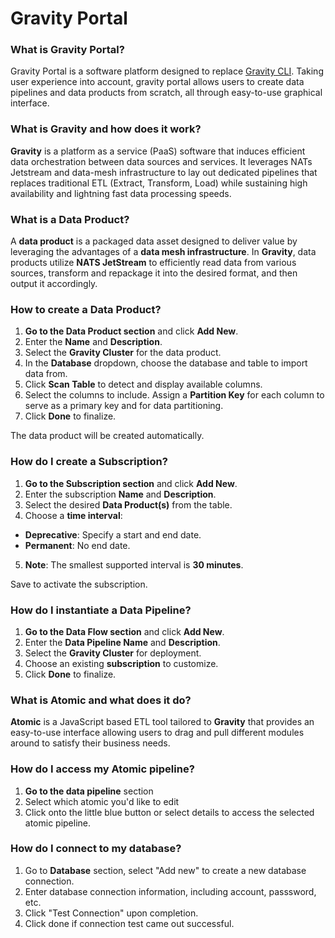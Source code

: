# Gravity Portal
### What is Gravity Portal?

Gravity Portal is a software platform designed to replace [Gravity CLI](/docs/cli.md). 
Taking user experience into account, gravity portal allows users to create data pipelines and data products from scratch, all through easy-to-use graphical interface.

### What is Gravity and how does it work?

**Gravity** is a platform as a service (PaaS) software that induces efficient data orchestration between data sources and services. It leverages NATs Jetstream and data-mesh infrastructure to lay out dedicated pipelines that replaces traditional ETL (Extract, Transform, Load) while sustaining high availability and lightning fast data processing speeds.

### What is a Data Product?

A **data product** is a packaged data asset designed to deliver value by leveraging the advantages of a **data mesh infrastructure**. In **Gravity**, data products utilize **NATS JetStream** to efficiently read data from various sources, transform and repackage it into the desired format, and then output it accordingly.

### How to create a Data Product?

1. **Go to the Data Product section** and click **Add New**.
2. Enter the **Name** and **Description**.
3. Select the **Gravity Cluster** for the data product.
4. In the **Database** dropdown, choose the database and table to import data from.
5. Click **Scan Table** to detect and display available columns.
6. Select the columns to include. Assign a **Partition Key** for each column to serve as a primary key and for data partitioning.
7. Click **Done** to finalize.

The data product will be created automatically.

### How do I create a Subscription?

1. **Go to the Subscription section** and click **Add New**.
2. Enter the subscription **Name** and **Description**.
3. Select the desired **Data Product(s)** from the table.
4. Choose a **time interval**:
- **Deprecative**: Specify a start and end date.
- **Permanent**: No end date.
5. **Note**: The smallest supported interval is **30 minutes**.

Save to activate the subscription.

### How do I instantiate a Data Pipeline?

1. **Go to the Data Flow section** and click **Add New**.
2. Enter the **Data Pipeline Name** and **Description**.
3. Select the **Gravity Cluster** for deployment.
4. Choose an existing **subscription** to customize.
5. Click **Done** to finalize.

### What is Atomic and what does it do?

**Atomic** is a JavaScript based ETL tool tailored to **Gravity** that provides an easy-to-use interface allowing users to drag and pull different modules around to satisfy their business needs.

### How do I access my Atomic pipeline?

1. **Go to the data pipeline** section
2. Select which atomic you'd like to edit
3. Click onto the little blue button or select details to access the selected atomic pipeline. 

### How do I connect to my database?
1. Go to **Database** section, select "Add new" to create a new database connection.
2. Enter database connection information, including account, passsword, etc.
3. Click "Test Connection" upon completion.
4. Click done if connection test came out successful.








